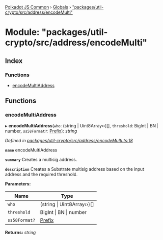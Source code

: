 [Polkadot JS Common](../README.md) › [Globals](../globals.md) › ["packages/util-crypto/src/address/encodeMulti"](_packages_util_crypto_src_address_encodemulti_.md)

# Module: "packages/util-crypto/src/address/encodeMulti"

## Index

### Functions

* [encodeMultiAddress](_packages_util_crypto_src_address_encodemulti_.md#encodemultiaddress)

## Functions

###  encodeMultiAddress

▸ **encodeMultiAddress**(`who`: (string | Uint8Array‹›)[], `threshold`: BigInt | BN | number, `ss58Format?`: [Prefix](_packages_util_crypto_src_address_types_.md#prefix)): *string*

*Defined in [packages/util-crypto/src/address/encodeMulti.ts:18](https://github.com/polkadot-js/common/blob/038ef42f/packages/util-crypto/src/address/encodeMulti.ts#L18)*

**`name`** encodeMultiAddress

**`summary`** Creates a multisig address.

**`description`** 
Creates a Substrate multisig address based on the input address and the required threshold.

**Parameters:**

Name | Type |
------ | ------ |
`who` | (string &#124; Uint8Array‹›)[] |
`threshold` | BigInt &#124; BN &#124; number |
`ss58Format?` | [Prefix](_packages_util_crypto_src_address_types_.md#prefix) |

**Returns:** *string*
